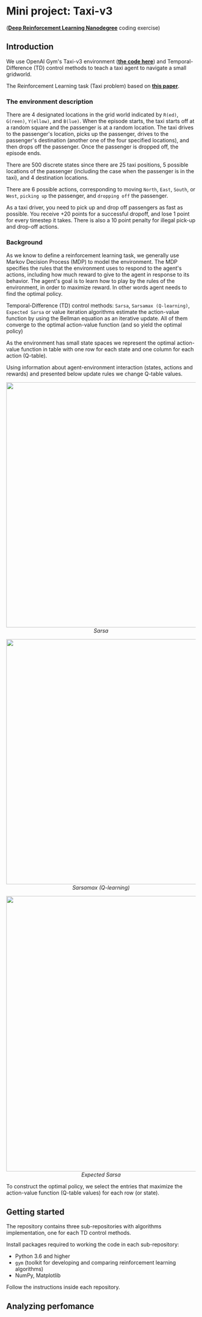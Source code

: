 # Mini project: Taxi-v3
([**Deep Reinforcement Learning Nanodegree**](https://www.udacity.com/course/deep-reinforcement-learning-nanodegree--nd893) coding exercise)

## Introduction

We use OpenAI Gym's Taxi-v3 environment ([**the code here**](https://github.com/openai/gym/blob/master/gym/envs/toy_text/taxi.py)) and Temporal-Difference (TD) control methods to teach a taxi agent to navigate a small gridworld.

The Reinforcement Learning task (Taxi problem) based on [**this paper**](https://arxiv.org/pdf/cs/9905014.pdf).

### The environment description

There are 4 designated locations in the grid world indicated by `R(ed)`, `G(reen)`, `Y(ellow)`, and `B(lue)`. When the episode starts, the taxi starts off at a random square and the passenger is at a random location. The taxi drives to the passenger's location, picks up the passenger, drives to the passenger's destination (another one of the four specified locations), and then drops off the passenger. Once the passenger is dropped off, the episode ends.

There are 500 discrete states since there are 25 taxi positions, 5 possible locations of the passenger (including the case when the passenger is in the taxi), and 4 destination locations.

There are 6 possible actions, corresponding to moving `North`, `East`, `South`, or `West`, `picking up` the passenger, and `dropping off` the passenger.

As a taxi driver, you need to pick up and drop off passengers as fast as possible. You receive +20 points for a successful dropoff, and lose 1 point for every timestep it takes. There is also a 10 point penalty for illegal pick-up and drop-off actions.

### Background

As we know to define a reinforcement learning task, we generally use Markov Decision Process (MDP) to model the environment. The MDP specifies the rules that the environment uses to respond to the agent's actions, including how much reward to give to the agent in response to its behavior. The agent's goal is to learn how to play by the rules of the environment, in order to maximize reward. In other words agent needs to find the optimal policy.

Temporal-Difference (TD) control methods: `Sarsa`, `Sarsamax (Q-learning)`, `Expected Sarsa` or value iteration algorithms estimate the action-value function by using the Bellman equation as an iterative update. All of them converge to the optimal action-value function (and so yield the optimal policy)

As the environment has small state spaces we represent the optimal action-value function in table with one row for each state and one column for each action (Q-table).

Using information about agent-environment interaction (states, actions and rewards) and presented below update rules we change Q-table values. 

<p align="center">
  <img src="https://github.com/and-buk/reinforcement-learning/blob/master/p_lab-taxi/images/Sarsa.png" width="650">
  <em> Sarsa </em>
</p>

<p align="center">
  <img src="https://github.com/and-buk/reinforcement-learning/blob/master/p_lab-taxi/images/Sarsamax.png" width="650">
  <em> Sarsamax (Q-learning) </em>
</p>

<p align="center">
  <img src="https://github.com/and-buk/reinforcement-learning/blob/master/p_lab-taxi/images/ExpSarsa.png" width="730">
  <em> Expected Sarsa </em>
</p>

To construct the optimal policy, we select the entries that maximize the action-value function (Q-table values) for each row (or state).

## Getting started

The repository contains three sub-repositories with algorithms implementation, one for each TD control methods.


Install packages required to working the code in each sub-repository:
- Python 3.6 and higher
- `gym` (toolkit for developing and comparing reinforcement learning algorithms)
- NumPy, Matplotlib

Follow the instructions inside each repository.

## Analyzing perfomance
